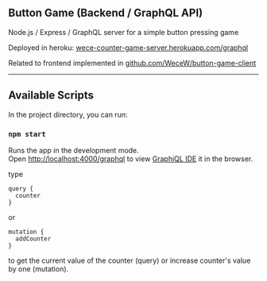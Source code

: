 ## Button Game (Backend / GraphQL API)

Node.js / Express / GraphQL server for a simple button pressing game

Deployed in heroku: [wece-counter-game-server.herokuapp.com/graphql](http://wece-counter-game-server.herokuapp.com/graphql)

Related to frontend implemented in [github.com/WeceW/button-game-client](https://github.com/WeceW/button-game-client)

-----

## Available Scripts

In the project directory, you can run:

### `npm start`

Runs the app in the development mode.<br />
Open [http://localhost:4000/graphql](http://localhost:4000/graphql) to view [GraphiQL IDE](https://github.com/graphql/graphiql) it in the browser.

type

```
query {
  counter
}
```

or

```
mutation {
  addCounter
}
```

to get the current value of the counter (query) or increase counter's value by one (mutation).
